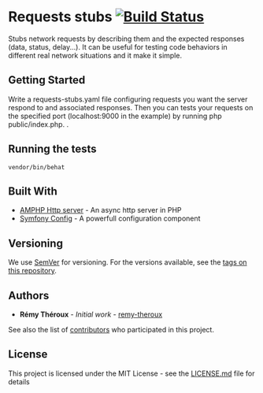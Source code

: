 # Requests stubs [![Build Status](https://travis-ci.org/remy-theroux/mocks-server.svg?branch=master)](https://travis-ci.org/remy-theroux/mocks-server)

Stubs network requests by describing them and the expected responses (data, status, delay...).
It can be useful for testing code behaviors in different real network situations and it make it
simple. 

## Getting Started

Write a requests-stubs.yaml file configuring requests you want the server respond to and associated responses.
Then you can tests your requests on the specified port (localhost:9000 in the example) by running php public/index.php.
.

## Running the tests

```
vendor/bin/behat
```

## Built With

* [AMPHP Http server](https://amphp.org/http-server/) - An async http server in PHP
* [Symfony Config](https://symfony.com/doc/current/components/config.html) - A powerfull configuration component

## Versioning

We use [SemVer](http://semver.org/) for versioning. For the versions available, see the [tags on this repository](/tags). 

## Authors

* **Rémy Théroux** - *Initial work* - [remy-theroux](https://github.com/remy-theroux)

See also the list of [contributors](https://github.com/remy-theroux/requests-stubs/contributors) who participated in this project.

## License

This project is licensed under the MIT License - see the [LICENSE.md](LICENSE.md) file for details
